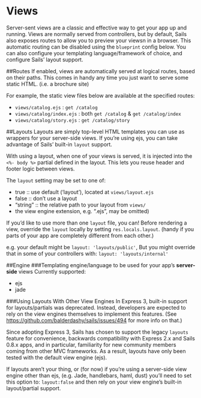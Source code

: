 # Views

Server-sent views are a classic and effective way to get your app up and running.
Views are normally served from controllers, but by default, Sails also exposes routes to allow you to preview your viewsn in a browser.  This automatic routing can be disabled using the `blueprint` config below.  You can also configure your templating language/framework of choice, and configure Sails&rsquo; layout support.

##Routes
If enabled, views are automatically served at logical routes, based on their paths. This comes in handy any time you just want to serve some static HTML. (i.e. a brochure site)

For example, the static view files below are available at the specified routes:

+ `views/catalog.ejs`  		: `get /catalog`
+ `views/catalog/index.ejs`	: both `get /catalog` & `get /catalog/index`
+ `views/catalog/story.ejs`	: `get /catalog/story`


##Layouts
Layouts are simply top-level HTML templates you can use as wrappers for your server-side views.  If you&rsquo;re using ejs, you can take advantage of Sails&rsquo; built-in `layout` support.

With using a layout, when one of your views is served, it is injected into the `<%- body %>` partial defined in the layout.  This lets you reuse header and footer logic between views.

The `layout` setting may be set to one of:

+ true			::	use default (&lsquo;layout&rsquo;), located at `views/layout.ejs`
+ false		::	don&rsquo;t use a layout
+ &ldquo;string&rdquo;		::	the relative path to your layout from `views/`
+ the view engine extension, e.g. &ldquo;.ejs&rdquo;, may be omitted)


If you&rsquo;d like to use more than one `layout` file, you can! Before rendering a view, override the `layout` locally by setting `res.locals.layout`. (handy if you parts of your app are completely different from each other.)

e.g. your default might be `layout: 'layouts/public'`, But you might override that in some of your controllers with:
`layout: 'layouts/internal'`


##Engine
###Templating engine/language to be used for your app&rsquo;s **server-side** views
Currently supported:
+ ejs
+ jade

###Using Layouts With Other View Engines
In Express 3, built-in support for layouts/partials was deprecated. Instead, developers are expected to rely on the view engines themselves to implement this features. (See https://github.com/balderdashy/sails/issues/494 for more info on that.)

Since adopting Express 3, Sails has chosen to support the legacy `layouts` feature for convenience, backwards compatibility with Express 2.x and Sails 0.8.x apps, and in particular, familiarity for new community members coming from other MVC frameworks. As a result, layouts have only been tested with the default view engine (ejs).

If layouts aren&rsquo;t your thing, or (for now) if you&rsquo;re using a server-side view engine other than ejs, (e.g. Jade, handlebars, haml, dust) you&rsquo;ll need to set this option to: `layout:false` and then rely on your view engine&rsquo;s built-in layout/partial support.
